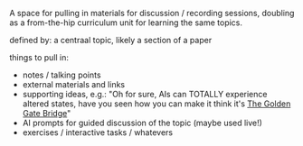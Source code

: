 A space for pulling in materials for discussion / recording sessions, doubling as a from-the-hip curriculum unit for learning the same topics. 

defined by: a centraal topic, likely a section of a paper

things to pull in: 
- notes / talking points
- external materials and links
- supporting ideas, e.g.: "Oh for sure, AIs can TOTALLY experience altered states, have you seen how you can make it think it's [The Golden Gate Bridge](https://transformer-circuits.pub/2024/scaling-monosemanticity/)"
- AI prompts for guided discussion of the topic (maybe used live!)
- exercises / interactive tasks / whatevers

